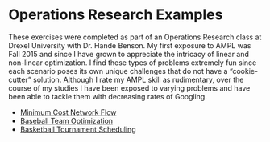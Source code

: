 # Operations Research Examples

These exercises were completed as part of an Operations Research class at Drexel University with Dr. Hande Benson.  My first exposure to AMPL was Fall 2015 and since I have grown to appreciate the intricacy of linear and non-linear optimization.  I find these types of problems extremely fun since each scenario poses its own unique challenges that do not have a “cookie-cutter” solution.  Although I rate my AMPL skill as rudimentary, over the course of my studies I have been exposed to varying problems and have been able to tackle them with decreasing rates of Googling. 

  * [Minimum Cost Network Flow](https://github.com/pawelmb57/OR_Stuff/tree/master/Minimum_Cost_Network_Flow)
  * [Baseball Team Optimization](https://github.com/pawelmb57/operations_research_work/tree/master/baseball_team_opt)
  * [Basketball Tournament Scheduling](https://github.com/pawelmb57/operations_research_work/tree/master/basketball_tournament_scheduling)


